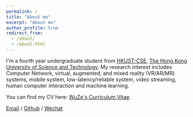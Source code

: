 ```yaml
---
permalink: /
title: "About me"
excerpt: "About me"
author_profile: true
redirect_from: 
  - /about/
  - /about.html
---
```


I'm a fourth year undergraduate student from [HKUST-CSE](https://cse.hkust.edu.hk/), [The Hong Kong University of Science and Technology](https://hkust.edu.hk/). My research interest includes Computer Network, virtual, augmented, and mixed reality (VR/AR/MR) systems, mobile system, low-latency/reliable system, video streaming, human computer interaction and machine learning.

You can find my CV here: [WuZe's Curriculum Vitae]().

[Email](mailto:zwubn@connect.ust.hk) / [Github](https://github.com/WuZemyp) / [Wechat](w13131579819)

